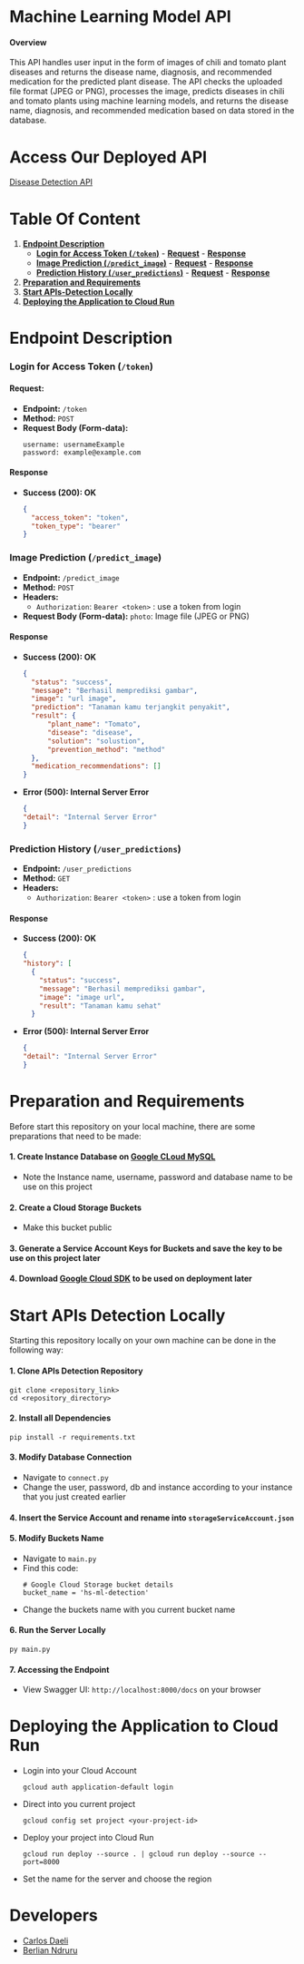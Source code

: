 # Machine Learning Model API
#### Overview
This API handles user input in the form of images of chili and tomato plant diseases and returns the disease name, diagnosis, and recommended medication for the predicted plant disease. The API checks the uploaded file format (JPEG or PNG), processes the image, predicts diseases in chili and tomato plants using machine learning models, and returns the disease name, diagnosis, and recommended medication based on data stored in the database.

# Access Our Deployed API
[Disease Detection API](https://ml-api-main-2yxfend4ya-et.a.run.app/)
# Table Of Content
1. **[Endpoint Description](#endpoint-description)**
   - **[Login for Access Token (`/token`)](#login-for-access-token-token)**
         - **[Request](#request)**
         - **[Response](#response)**
   - **[Image Prediction (`/predict_image`)](#image-prediction-predict_image)**
         - **[Request](#request-1)**
         - **[Response](#response-1)**
   - **[Prediction History (`/user_predictions`)](#prediction-history-user_predictions)**
         - **[Request](#request-2)**
         - **[Response](#response-2)**
2. **[Preparation and Requirements](#prepartion-and-requirements)**
3. **[Start APIs-Detection Locally](#start-apis-detection-locally)**
4. **[Deploying the Application to Cloud Run](#deploying-the-application-to-cloud-run)**

# Endpoint Description
###  Login for Access Token (`/token`)
#### Request:
- **Endpoint:** `/token`
- **Method:** `POST`
- **Request Body (Form-data):**
  ```plaintext
  username: usernameExample
  password: example@example.com
#### Response
- **Success (200): OK**
  ``` json
  {
    "access_token": "token",
    "token_type": "bearer"
  }
### Image Prediction (`/predict_image`)
- **Endpoint:** `/predict_image`
- **Method:** `POST`
- **Headers:**
    - `Authorization`: `Bearer <token>` : use a token from login
- **Request Body (Form-data):**
      `photo`: Image file (JPEG or PNG)
#### Response
- **Success (200): OK**
  ``` json
  {
    "status": "success",
    "message": "Berhasil memprediksi gambar",
    "image": "url image",
    "prediction": "Tanaman kamu terjangkit penyakit",
    "result": {
        "plant_name": "Tomato",
        "disease": "disease",
        "solution": "solustion",
        "prevention_method": "method"
    },
    "medication_recommendations": []
  }
- **Error (500): Internal Server Error**
   ``` json
   {
  "detail": "Internal Server Error"
  }
### Prediction History (`/user_predictions`)
- **Endpoint:** `/user_predictions`
- **Method:** `GET`
- **Headers:**
    - `Authorization`: `Bearer <token>` : use a token from login
#### Response
- **Success (200): OK**
  ``` json
  {
  "history": [
    {
      "status": "success",
      "message": "Berhasil memprediksi gambar",
      "image": "image url",
      "result": "Tanaman kamu sehat"
    }
- **Error (500): Internal Server Error**
   ``` json
   {
  "detail": "Internal Server Error"
  }
# Preparation and Requirements
Before start this repository on your local machine, there are some preparations that need to be made:
#### 1. Create Instance Database on [Google CLoud MySQL](https://cloud.google.com/sql/docs/mysql/create-instance?hl=id)
- Note the Instance name, username, password and database name to be use on this project
#### 2. Create a Cloud Storage Buckets
- Make this bucket public
#### 3. Generate a Service Account Keys for Buckets and save the key to be use on this project later
#### 4. Download [Google Cloud SDK](https://cloud.google.com/sdk/docs/install?hl=id) to be used on deployment later
# Start APIs Detection Locally
Starting this repository locally on your own machine can be done in the following way:
#### 1. Clone APIs Detection Repository
```
git clone <repository_link>
cd <repository_directory>
```
#### 2. Install all Dependencies
```
pip install -r requirements.txt
```
#### 3. Modify Database Connection
- Navigate to `connect.py`
- Change the user, password, db and instance according to your instance that you just created earlier
#### 4. Insert the Service Account and rename into `storageServiceAccount.json`
#### 5. Modify Buckets Name
- Navigate to `main.py`
- Find this code:
  ```
  # Google Cloud Storage bucket details
  bucket_name = 'hs-ml-detection'
  ```
- Change the buckets name with you current bucket name
#### 6. Run the Server Locally
```
py main.py
```
#### 7. Accessing the Endpoint
- View Swagger UI: `http://localhost:8000/docs` on your browser
# Deploying the Application to Cloud Run
- Login into your Cloud Account
  ```
  gcloud auth application-default login
  ```
- Direct into you current project
  ```
  gcloud config set project <your-project-id>
- Deploy your project into Cloud Run
  ```
  gcloud run deploy --source . | gcloud run deploy --source --port=8000
- Set the name for the server and choose the region
# Developers
   - [Carlos Daeli](https://github.com/carllosnd)
   - [Berlian Ndruru](https://github.com/berlianndruru)
